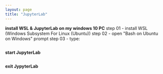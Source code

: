 ```yaml
---
layout: page
title: "JupyterLab"
---
```

**install WSL & JupyterLab on my windows 10 PC**
step 01 - install WSL (Windows Subsystem For Linux (Ubuntu))
step 02 - open "Bash on Ubuntu on Windows" prompt
step 03 - type:
```pip install jupyterlab
```

**start JupyterLab**

```jupyter-lab --no-browser
```

**exit JypyterLab**

```Use Control-C to stop this server and shut down all kernels (twice to skp confirmation)
```
